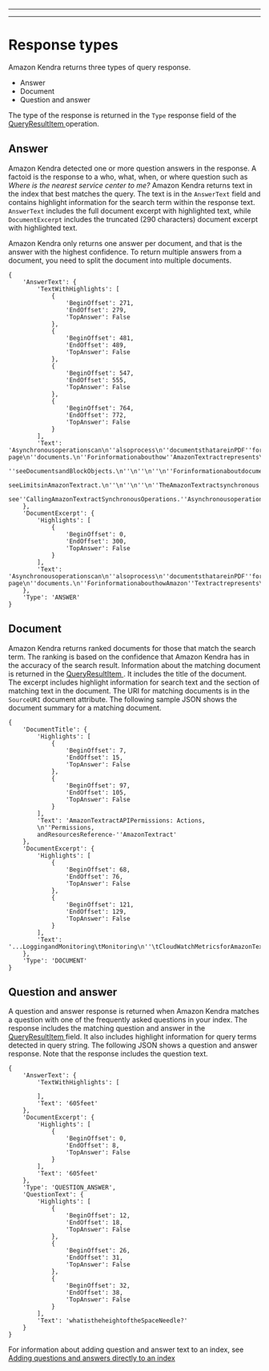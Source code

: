 --------

--------

# Response types<a name="response-types"></a>

Amazon Kendra returns three types of query response\.
+ Answer
+ Document
+ Question and answer

The type of the response is returned in the `Type` response field of the [ QueryResultItem ](API_QueryResultItem.md) operation\. 

## Answer<a name="query-answer"></a>

Amazon Kendra detected one or more question answers in the response\. A factoid is the response to a who, what, when, or where question such as *Where is the nearest service center to me?* Amazon Kendra returns text in the index that best matches the query\. The text is in the `AnswerText` field and contains highlight information for the search term within the response text\. `AnswerText` includes the full document excerpt with highlighted text, while `DocumentExcerpt` includes the truncated \(290 characters\) document excerpt with highlighted text\.

Amazon Kendra only returns one answer per document, and that is the answer with the highest confidence\. To return multiple answers from a document, you need to split the document into multiple documents\.

```
{
    'AnswerText': {
        'TextWithHighlights': [
            {
                'BeginOffset': 271,
                'EndOffset': 279,
                'TopAnswer': False
            },
            {
                'BeginOffset': 481,
                'EndOffset': 489,
                'TopAnswer': False
            },
            {
                'BeginOffset': 547,
                'EndOffset': 555,
                'TopAnswer': False
            },
            {
                'BeginOffset': 764,
                'EndOffset': 772,
                'TopAnswer': False
            }
        ],
        'Text': 'Asynchronousoperationscan\n''alsoprocess\n''documentsthatareinPDF''format.UsingPDFformatfilesallowsyoutoprocess''multi-page\n''documents.\n''Forinformationabouthow''AmazonTextractrepresents\n''documentsasBlockobjects,
        ''seeDocumentsandBlockObjects.\n''\n''\n''\n''Forinformationaboutdocument''limits,
        seeLimitsinAmazonTextract.\n''\n''\n''\n''TheAmazonTextractsynchronous''operationscanprocessdocumentsstoredinanAmazon\n''S3Bucketoryoucanpass''base64encodedimagebytes.\n''Formoreinformation,
        see''CallingAmazonTextractSynchronousOperations.''Asynchronousoperationsrequireinputdocuments\n''tobesuppliedinanAmazon''S3Bucket.'
    },
    'DocumentExcerpt': {
        'Highlights': [
            {
                'BeginOffset': 0,
                'EndOffset': 300,
                'TopAnswer': False
            }
        ],
        'Text': 'Asynchronousoperationscan\n''alsoprocess\n''documentsthatareinPDF''format.UsingPDFformatfilesallowsyoutoprocess''multi-page\n''documents.\n''ForinformationabouthowAmazon''Textractrepresents\n'''
    },
    'Type': 'ANSWER'
}
```

## Document<a name="query-document"></a>

Amazon Kendra returns ranked documents for those that match the search term\. The ranking is based on the confidence that Amazon Kendra has in the accuracy of the search result\. Information about the matching document is returned in the [ QueryResultItem ](API_QueryResultItem.md)\. It includes the title of the document\. The excerpt includes highlight information for search text and the section of matching text in the document\. The URI for matching documents is in the `SourceURI` document attribute\. The following sample JSON shows the document summary for a matching document\.

```
{
    'DocumentTitle': {
        'Highlights': [
            {
                'BeginOffset': 7,
                'EndOffset': 15,
                'TopAnswer': False
            },
            {
                'BeginOffset': 97,
                'EndOffset': 105,
                'TopAnswer': False
            }
        ],
        'Text': 'AmazonTextractAPIPermissions: Actions,
        \n''Permissions,
        andResourcesReference-''AmazonTextract'
    },
    'DocumentExcerpt': {
        'Highlights': [
            {
                'BeginOffset': 68,
                'EndOffset': 76,
                'TopAnswer': False
            },
            {
                'BeginOffset': 121,
                'EndOffset': 129,
                'TopAnswer': False
            }
        ],
        'Text': '...LoggingandMonitoring\tMonitoring\n''\tCloudWatchMetricsforAmazonTextract\n''\tLoggingAmazonTextractAPICallswithAWSCloudTrail\n''\tAPIReference\tActions\tAnalyzeDocument\n''\tDetectDocumentText\n''\tGetDocumentAnalysis...'
    },
    'Type': 'DOCUMENT'
}
```

## Question and answer<a name="query-question-answer"></a>

A question and answer response is returned when Amazon Kendra matches a question with one of the frequently asked questions in your index\. The response includes the matching question and answer in the [ QueryResultItem ](API_QueryResultItem.md) field\. It also includes highlight information for query terms detected in query string\. The following JSON shows a question and answer response\. Note that the response includes the question text\. 

```
{
    'AnswerText': {
        'TextWithHighlights': [
            
        ],
        'Text': '605feet'
    },
    'DocumentExcerpt': {
        'Highlights': [
            {
                'BeginOffset': 0,
                'EndOffset': 8,
                'TopAnswer': False
            }
        ],
        'Text': '605feet'
    },
    'Type': 'QUESTION_ANSWER',
    'QuestionText': {
        'Highlights': [
            {
                'BeginOffset': 12,
                'EndOffset': 18,
                'TopAnswer': False
            },
            {
                'BeginOffset': 26,
                'EndOffset': 31,
                'TopAnswer': False
            },
            {
                'BeginOffset': 32,
                'EndOffset': 38,
                'TopAnswer': False
            }
        ],
        'Text': 'whatistheheightoftheSpaceNeedle?'
    }
}
```

For information about adding question and answer text to an index, see [Adding questions and answers directly to an index](in-creating-faq.md)